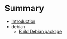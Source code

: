 # Summary

* [Introduction](README.md)
* debian
    * [Build Debian package](debian/build-debian-package.md)

